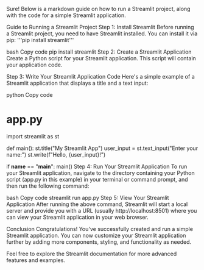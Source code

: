 
Sure! Below is a markdown guide on how to run a Streamlit project, along with the code for a simple Streamlit application.

Guide to Running a Streamlit Project
Step 1: Install Streamlit
Before running a Streamlit project, you need to have Streamlit installed. You can install it via pip:
'''pip install streamlit'''

bash
Copy code
pip install streamlit
Step 2: Create a Streamlit Application
Create a Python script for your Streamlit application. This script will contain your application code.

Step 3: Write Your Streamlit Application Code
Here's a simple example of a Streamlit application that displays a title and a text input:

python
Copy code
# app.py

import streamlit as st

def main():
    st.title("My Streamlit App")
    user_input = st.text_input("Enter your name:")
    st.write(f"Hello, {user_input}!")

if __name__ == "__main__":
    main()
Step 4: Run Your Streamlit Application
To run your Streamlit application, navigate to the directory containing your Python script (app.py in this example) in your terminal or command prompt, and then run the following command:

bash
Copy code
streamlit run app.py
Step 5: View Your Streamlit Application
After running the above command, Streamlit will start a local server and provide you with a URL (usually http://localhost:8501) where you can view your Streamlit application in your web browser.

Conclusion
Congratulations! You've successfully created and run a simple Streamlit application. You can now customize your Streamlit application further by adding more components, styling, and functionality as needed.

Feel free to explore the Streamlit documentation for more advanced features and examples.





